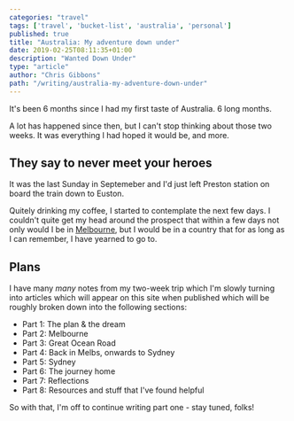 ```yaml
---
categories: "travel"
tags: ['travel', 'bucket-list', 'australia', 'personal']
published: true
title: "Australia: My adventure down under"
date: 2019-02-25T08:11:35+01:00
description: "Wanted Down Under"
type: "article"
author: "Chris Gibbons"
path: "/writing/australia-my-adventure-down-under"
---
```


It's been 6 months since I had my first taste of Australia. 6 long months.

A lot has happened since then, but I can't stop thinking about those two weeks. It was everything I had hoped it would be, and more.

## They say to never meet your heroes

It was the last Sunday in Septemeber and I'd just left Preston station on board the train down to Euston.

Quitely drinking my coffee, I started to contemplate the next few days. I couldn't quite get my head around the prospect that within a few days not only would I be in [Melbourne](https://en.wikipedia.org/wiki/Melbourne), but I would be in a country that for as long as I can remember, I have yearned to go to.

## Plans

I have many _many_ notes from my two-week trip which I'm slowly turning into articles which will appear on this site when published which will be roughly broken down into the following sections:

* Part 1: The plan &amp; the dream
* Part 2: Melbourne
* Part 3: Great Ocean Road
* Part 4: Back in Melbs, onwards to Sydney
* Part 5: Sydney
* Part 6: The journey home
* Part 7: Reflections
* Part 8: Resources and stuff that I've found helpful

So with that, I'm off to continue writing part one - stay tuned, folks!
